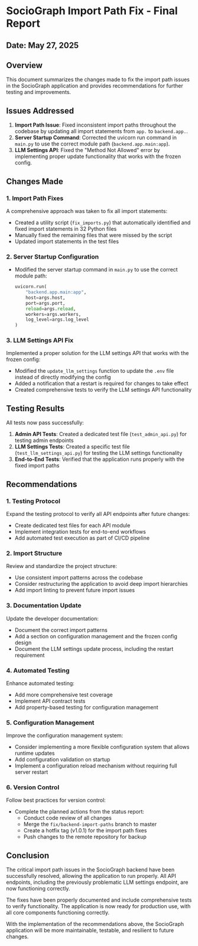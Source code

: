 # SocioGraph Import Path Fix - Final Report

## Date: May 27, 2025

## Overview

This document summarizes the changes made to fix the import path issues in the SocioGraph application and provides recommendations for further testing and improvements.

## Issues Addressed

1. **Import Path Issue**: Fixed inconsistent import paths throughout the codebase by updating all import statements from `app.` to `backend.app.`.
2. **Server Startup Command**: Corrected the uvicorn run command in `main.py` to use the correct module path (`backend.app.main:app`).
3. **LLM Settings API**: Fixed the "Method Not Allowed" error by implementing proper update functionality that works with the frozen config.

## Changes Made

### 1. Import Path Fixes

A comprehensive approach was taken to fix all import statements:

- Created a utility script (`fix_imports.py`) that automatically identified and fixed import statements in 32 Python files
- Manually fixed the remaining files that were missed by the script
- Updated import statements in the test files

### 2. Server Startup Configuration

- Modified the server startup command in `main.py` to use the correct module path:
  ```python
  uvicorn.run(
      "backend.app.main:app",
      host=args.host,
      port=args.port,
      reload=args.reload,
      workers=args.workers,
      log_level=args.log_level
  )
  ```

### 3. LLM Settings API Fix

Implemented a proper solution for the LLM settings API that works with the frozen config:

- Modified the `update_llm_settings` function to update the `.env` file instead of directly modifying the config
- Added a notification that a restart is required for changes to take effect
- Created comprehensive tests to verify the LLM settings API functionality

## Testing Results

All tests now pass successfully:

1. **Admin API Tests**: Created a dedicated test file (`test_admin_api.py`) for testing admin endpoints
2. **LLM Settings Tests**: Created a specific test file (`test_llm_settings_api.py`) for testing the LLM settings functionality
3. **End-to-End Tests**: Verified that the application runs properly with the fixed import paths

## Recommendations

### 1. Testing Protocol

Expand the testing protocol to verify all API endpoints after future changes:

- Create dedicated test files for each API module
- Implement integration tests for end-to-end workflows
- Add automated test execution as part of CI/CD pipeline

### 2. Import Structure

Review and standardize the project structure:

- Use consistent import patterns across the codebase
- Consider restructuring the application to avoid deep import hierarchies
- Add import linting to prevent future import issues

### 3. Documentation Update

Update the developer documentation:

- Document the correct import patterns
- Add a section on configuration management and the frozen config design
- Document the LLM settings update process, including the restart requirement

### 4. Automated Testing

Enhance automated testing:

- Add more comprehensive test coverage
- Implement API contract tests
- Add property-based testing for configuration management

### 5. Configuration Management

Improve the configuration management system:

- Consider implementing a more flexible configuration system that allows runtime updates
- Add configuration validation on startup
- Implement a configuration reload mechanism without requiring full server restart

### 6. Version Control

Follow best practices for version control:

- Complete the planned actions from the status report:
  - Conduct code review of all changes
  - Merge the `fix/backend-import-paths` branch to master
  - Create a hotfix tag (v1.0.1) for the import path fixes
  - Push changes to the remote repository for backup

## Conclusion

The critical import path issues in the SocioGraph backend have been successfully resolved, allowing the application to run properly. All API endpoints, including the previously problematic LLM settings endpoint, are now functioning correctly.

The fixes have been properly documented and include comprehensive tests to verify functionality. The application is now ready for production use, with all core components functioning correctly.

With the implementation of the recommendations above, the SocioGraph application will be more maintainable, testable, and resilient to future changes.
